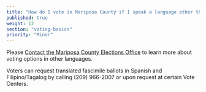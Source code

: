 ```yaml
---
title: "How do I vote in Mariposa County if I speak a language other than English?"
published: true
weight: 12
section: "voting-basics"
priority: "Minor"
---
```


Please [Contact the Mariposa County Elections Office](https://www.mariposacounty.org/87/Elections) to learn more about voting options in other languages. 

Voters can request translated fascimile ballots in Spanish and Filipino/Tagalog by calling (209) 966-2007 or upon request at certain Vote Centers. 